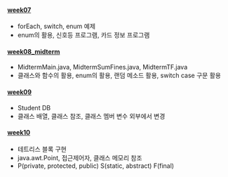#### [week07](src/week07)

* forEach, switch, enum 예제
* enum의 활용, 신호등 프로그램, 카드 정보 프로그램
  

#### [week08_midterm](src/week08_midterm)

* MidtermMain.java, MidtermSumFines.java, MidtermTF.java
* 클래스와 함수의 활용, enum의 활용, 랜덤 메소드 활용, switch case 구문 활용

#### [week09](src/week09)

* Student DB
* 클래스 배열, 클래스 참조, 클래스 멤버 변수 외부에서 변경

#### [week10](src/week10)

* 테트리스 블록 구현
* java.awt.Point, 접근제어자, 클래스 메모리 참조
* P(private, protected, public) S(static, abstract) F(final)
